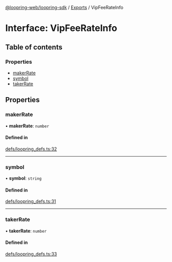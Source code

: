 [@loopring-web/loopring-sdk](../README.md) / [Exports](../modules.md) / VipFeeRateInfo

# Interface: VipFeeRateInfo

## Table of contents

### Properties

- [makerRate](VipFeeRateInfo.md#makerrate)
- [symbol](VipFeeRateInfo.md#symbol)
- [takerRate](VipFeeRateInfo.md#takerrate)

## Properties

### makerRate

• **makerRate**: `number`

#### Defined in

[defs/loopring_defs.ts:32](https://github.com/Loopring/loopring_sdk/blob/acbd5a2/src/defs/loopring_defs.ts#L32)

___

### symbol

• **symbol**: `string`

#### Defined in

[defs/loopring_defs.ts:31](https://github.com/Loopring/loopring_sdk/blob/acbd5a2/src/defs/loopring_defs.ts#L31)

___

### takerRate

• **takerRate**: `number`

#### Defined in

[defs/loopring_defs.ts:33](https://github.com/Loopring/loopring_sdk/blob/acbd5a2/src/defs/loopring_defs.ts#L33)
